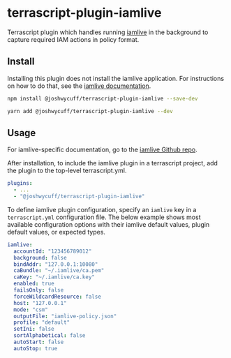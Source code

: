 # terrascript-plugin-iamlive

Terrascript plugin which handles running [iamlive](https://github.com/iann0036/iamlive) in the
background to capture required IAM actions in policy format.

## Install

Installing this plugin does not install the iamlive application. For instructions on how to do that,
see the [iamlive documentation](https://github.com/iann0036/iamlive).

```bash
npm install @joshwycuff/terrascript-plugin-iamlive --save-dev
```

```bash
yarn add @joshwycuff/terrascript-plugin-iamlive --dev
```

## Usage

For iamlive-specific documentation, go to the [iamlive Github repo](
https://github.com/iann0036/iamlive).

After installation, to include the iamlive plugin in a terrascript project, add the plugin to the
top-level terrascript.yml.

```yaml
plugins:
  - ...
  - "@joshwycuff/terrascript-plugin-iamlive"
```

To define iamlive plugin configuration, specify an `iamlive` key in a `terrascript.yml`
configuration file. The below example shows most available configuration options with their
iamlive default values, plugin default values, or expected types.

```yaml
iamlive:
  accountId: "123456789012"
  background: false
  bindAddr: "127.0.0.1:10080"
  caBundle: "~/.iamlive/ca.pem"
  caKey: "~/.iamlive/ca.key"
  enabled: true
  failsOnly: false
  forceWildcardResource: false
  host: "127.0.0.1"
  mode: "csm"
  outputFile: "iamlive-policy.json"
  profile: "default"
  setIni: false
  sortAlphabetical: false
  autoStart: false
  autoStop: true
```
